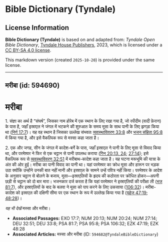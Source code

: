 # Bible Dictionary (Tyndale)

## License Information

**Bible Dictionary (Tyndale)** is based on and adapted from: _Tyndale Open Bible Dictionary_, [Tyndale House Publishers](https://tyndaleopenresources.com/), 2023, which is licensed under a [CC BY-SA 4.0 license](https://creativecommons.org/licenses/by-sa/4.0/legalcode.en).

This markdown version (created `2025-10-20`) is provided under the same license.



--------------------------------

## मरीबा (id: 594690)

मरीबा
=====

1\. संज्ञा का अर्थ है “संघर्ष”, जिसका नाम होरेब में एक स्थान के लिए रखा गया है, जो रपीदीम (वादी फ़ेरान) के पास है, जहाँ इस्राएल ने जंगल में भटकने की शुरुआत के समय मूसा के साथ पानी के लिए झगड़ा किया था ([निर्ग 17:7](https://ref.ly/Exod17:7))। यह वह स्थान है जिसका उल्लेख संभवतः [व्यवस्थाविवरण 33:8](https://ref.ly/Deut33:8) और [भजन संहिता 95:8](https://ref.ly/Ps95:8) में किया गया है, और इसे वैकल्पिक रूप से मस्सा कहा जाता है।

2\. एक और जगह, सीन के जंगल में कादेश\-बर्ने के पास, जहाँ इस्राएल ने पानी के लिए मूसा से विवाद किया था, और परमेश्वर ने फिर से एक चट्टान से पानी उपलब्ध कराया ([गिन 20:13, 24](https://ref.ly/Num20:13,Num20:24); [27:14](https://ref.ly/Num27:14)); इसे वैकल्पिक रूप से [व्यवस्थाविवरण 32:51](https://ref.ly/Deut32:51) में मरीबाथ\-कादेश कहा जाता है। यह घटना मरूभूमि की यात्रा के अंत की ओर हुई। मरीबा का पानी विवाद का पानी था। यहां परमेश्वर का क्रोध मूसा और हारून पर भड़क उठा क्योंकि उन्होंने उनकी बात नहीं मानी और इस्राएल के सामने उन्हें पवित्र नहीं किया। परमेश्वर के आदेश के अनुसार चट्टान से बोलने के बजाय, मूसा—इस्राएलियों के हृदय की कठोरता पर क्रोधित होकर—अपनी छड़ी से चट्टान को दो बार मारा। भजनकार दर्ज करता है कि यहां परमेश्वर ने इस्राएलियों की परीक्षा ली ([भज 81:7](https://ref.ly/Ps81:7)), और इस्राएलियों के बाद के बलवा ने मूसा को पाप करने के लिए उकसाया ([106:32](https://ref.ly/Ps106:32))। मरीबा\-कादेश को इस्राएल की दक्षिणी सीमा पर एक स्थान के रूप में उल्लेख किया गया है ([यहेज 47:19](https://ref.ly/Ezek47:19); [48:28](https://ref.ly/Ezek48:28))।

*यह भी देखें* मस्सा और मरीबा।

* **Associated Passages:** EXO 17:7; NUM 20:13; NUM 20:24; NUM 27:14; DEU 32:51; DEU 33:8; PSA 81:7; PSA 95:8; PSA 106:32; EZK 47:19; EZK 48:28
* **Associated Articles:** मस्सा और मरीबा (ID: `594682@TyndaleBibleDictionary`)

